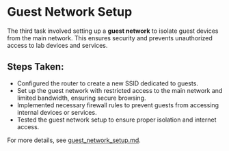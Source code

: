 # Guest Network Setup

The third task involved setting up a **guest network** to isolate guest devices from the main network. This ensures security and prevents unauthorized access to lab devices and services.

## Steps Taken:
- Configured the router to create a new SSID dedicated to guests.
- Set up the guest network with restricted access to the main network and limited bandwidth, ensuring secure browsing.
- Implemented necessary firewall rules to prevent guests from accessing internal devices or services.
- Tested the guest network setup to ensure proper isolation and internet access.

For more details, see [guest_network_setup.md](src/guest_network_setup.md).

